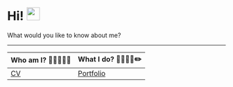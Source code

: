 # Hi! <img src="https://media.giphy.com/media/hvRJCLFzcasrR4ia7z/giphy.gif" width="30px">

What would you like to know about me?

----

<div style="text-align:center;">
  <table style="margin-left:auto;margin-right:auto;">
    <thead>
      <tr>
        <th>Who am I? 👨🏽‍🎓🦾📄</th>
        <th>What I do? 👨🏽‍💻🎤✏️</th>
      </tr>
    </thead>
    <tbody>
      <tr>
        <td><a href="https://OscarSantosMu.github.io/CV">CV</a></td>
        <td><a href="https://OscarSantosMu.github.io/portfolio">Portfolio</a></td>
      </tr>
    </tbody>
  </table>
</div>

